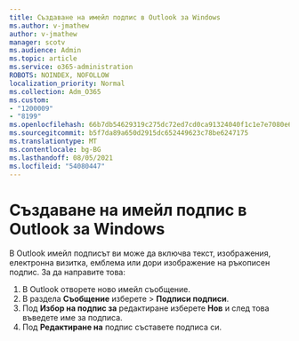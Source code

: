 ```yaml
---
title: Създаване на имейл подпис в Outlook за Windows
ms.author: v-jmathew
author: v-jmathew
manager: scotv
ms.audience: Admin
ms.topic: article
ms.service: o365-administration
ROBOTS: NOINDEX, NOFOLLOW
localization_priority: Normal
ms.collection: Adm_O365
ms.custom:
- "1200009"
- "8199"
ms.openlocfilehash: 66b7db54629319c275dc72ed7cd0ca91324040f1c1e7e7080e69c62e31a03cc2
ms.sourcegitcommit: b5f7da89a650d2915dc652449623c78be6247175
ms.translationtype: MT
ms.contentlocale: bg-BG
ms.lasthandoff: 08/05/2021
ms.locfileid: "54080447"
---
```

# <a name="create-an-email-signature-in-outlook-for-windows"></a>Създаване на имейл подпис в Outlook за Windows

В Outlook имейл подписът ви може да включва текст, изображения, електронна визитка, емблема или дори изображение на ръкописен подпис. За да направите това:

1. В Outlook отворете ново имейл съобщение.
2. В раздела **Съобщение** изберете   >  **Подписи подписи**.
3. Под **Избор на подпис за** редактиране изберете **Нов** и след това въведете име за подписа.
4. Под **Редактиране на** подпис съставете подписа си.
